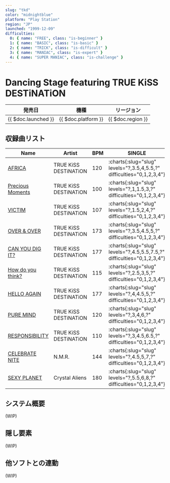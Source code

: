 ```yaml
---
slug: "tkd"
color: "midnightblue"
platform: "Play Station"
region: "JP"
launched: "1999-12-09"
difficulties:
  0: { name: "FREE", class: "is-beginner" }
  1: { name: "BASIC", class: "is-basic" }
  2: { name: "TRICK", class: "is-difficult" }
  3: { name: "MANIAC", class: "is-expert" }
  4: { name: "SUPER MANIAC", class: "is-challenge" }
---
```


# Dancing Stage featuring TRUE KiSS DESTiNATiON

|発売日|機種|リージョン|
|------|----|---------|
|{{ $doc.launched }}|{{ $doc.platform }}|{{ $doc.region }}|

## 収録曲リスト

|Name|Artist|BPM|SINGLE|DOUBLE|
|----|------|---|------|------|
|[AFRICA](/songs/africa)|TRUE KiSS DESTiNATiON|120|:charts{:slug="slug" levels="?,3.5,4,5.5,?" difficulties="0,1,2,3,4"}|:charts{:slug="slug" levels="?,4,7.5,?" difficulties="0,1,2,3"}|
|[Precious Moments](/songs/precious-moments)|TRUE KiSS DESTiNATiON|100|:charts{:slug="slug" levels="?,1,1.5,3,?" difficulties="0,1,2,3,4"}|:charts{:slug="slug" levels="?,2,3,?" difficulties="0,1,2,3"}|
|[VICTIM](/songs/victim)|TRUE KiSS DESTiNATiON|107|:charts{:slug="slug" levels="?,1.5,2,4,?" difficulties="0,1,2,3,4"}|:charts{:slug="slug" levels="?,2.5,3.5,?" difficulties="0,1,2,3"}|
|[OVER & OVER](/songs/over-over)|TRUE KiSS DESTiNATiON|173|:charts{:slug="slug" levels="?,3.5,4.5,5,?" difficulties="0,1,2,3,4"}|:charts{:slug="slug" levels="?,4.5,5.5,?" difficulties="0,1,2,3"}|
|[CAN YOU DIG IT?](/songs/can-you-dig-it)|TRUE KiSS DESTiNATiON|177|:charts{:slug="slug" levels="?,4.5,5.5,7.5,?" difficulties="0,1,2,3,4"}|:charts{:slug="slug" levels="?,5.5,9,?" difficulties="0,1,2,3"}|
|[How do you think?](/songs/how-do-you-think)|TRUE KiSS DESTiNATiON|115|:charts{:slug="slug" levels="?,2.5,3,5,?" difficulties="0,1,2,3,4"}|:charts{:slug="slug" levels="?,3,4,?" difficulties="0,1,2,3"}|
|[HELLO AGAIN](/songs/hello-again)|TRUE KiSS DESTiNATiON|177|:charts{:slug="slug" levels="?,4,4.5,5,?" difficulties="0,1,2,3,4"}|:charts{:slug="slug" levels="?,4.5,6.5,?" difficulties="0,1,2,3"}|
|[PURE MIND](/songs/pure-mind)|TRUE KiSS DESTiNATiON|120|:charts{:slug="slug" levels="?,3,4,6,?" difficulties="0,1,2,3,4"}|:charts{:slug="slug" levels="?,4,7.5,?" difficulties="0,1,2,3"}|
|[RESPONSIBILITY](/songs/responsibility)|TRUE KiSS DESTiNATiON|110|:charts{:slug="slug" levels="?,3,4.5,6.5,?" difficulties="0,1,2,3,4"}|:charts{:slug="slug" levels="?,4,4.5,?" difficulties="0,1,2,3"}|
|[CELEBRATE NITE](/songs/celebrate-nite)|N.M.R.|144|:charts{:slug="slug" levels="?,4.5,5,7,?" difficulties="0,1,2,3,4"}|:charts{:slug="slug" levels="?,3.5,8.5,?" difficulties="0,1,2,3"}|
|[SEXY PLANET](/songs/sexy-planet)|Crystal Aliens|180|:charts{:slug="slug" levels="?,5.5,6,8,?" difficulties="0,1,2,3,4"}|:charts{:slug="slug" levels="?,6.5,9,?" difficulties="0,1,2,3"}|

## システム概要

(WIP)

## 隠し要素

(WIP)

## 他ソフトとの連動

(WIP)
